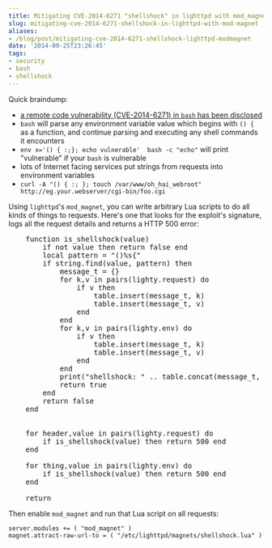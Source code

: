 ```yaml
---
title: Mitigating CVE-2014-6271 "shellshock" in lighttpd with mod_magnet
slug: mitigating-cve-2014-6271-shellshock-in-lighttpd-with-mod-magnet
aliases:
- /blog/post/mitigating-cve-2014-6271-shellshock-lighttpd-modmagnet
date: '2014-09-25T23:26:45'
tags:
- security
- bash
- shellshock
---
```


Quick braindump:

* [a remote code vulnerability (CVE-2014-6271) in `bash` has been disclosed](http://seclists.org/oss-sec/2014/q3/650)
* `bash` will parse any environment variable value which begins with `() {` as a function, and continue parsing and executing any shell commands it encounters
* `env x='() { :;}; echo vulnerable'  bash -c "echo"` will print "vulnerable" if your `bash` is vulnerable
* lots of Internet facing services put strings from requests into environment variables
* `curl -A "() { :; }; touch /var/www/oh_hai_webroot" http://eg.your.webserver/cgi-bin/foo.cgi`

<!--more-->

Using `lighttpd`'s `mod_magnet`, you can write arbitrary Lua scripts to do all kinds of things to requests. Here's one that looks for the exploit's signature, logs all the request details and returns a HTTP 500 error:

<pre class="brush: lua">
    function is_shellshock(value)
        if not value then return false end
        local pattern = "()%s{"
        if string.find(value, pattern) then
            message_t = {}
            for k,v in pairs(lighty.request) do
                if v then
                    table.insert(message_t, k)
                    table.insert(message_t, v)
                end
            end
            for k,v in pairs(lighty.env) do
                if v then
                    table.insert(message_t, k)
                    table.insert(message_t, v)
                end
            end
            print("shellshock: " .. table.concat(message_t, ", "))
            return true
        end
        return false
    end


    for header,value in pairs(lighty.request) do
        if is_shellshock(value) then return 500 end
    end

    for thing,value in pairs(lighty.env) do
        if is_shellshock(value) then return 500 end
    end

    return
</pre>

Then enable `mod_magnet` and run that Lua script on all requests:

    server.modules += ( "mod_magnet" )
    magnet.attract-raw-url-to = ( "/etc/lighttpd/magnets/shellshock.lua" )
